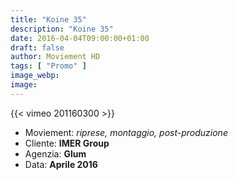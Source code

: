 ```yaml
---
title: "Koine 35"
description: "Koine 35"
date: 2016-04-04T09:00:00+01:00
draft: false
author: Moviement HD
tags: [ "Promo" ]
image_webp:
image:
---
```


{{< vimeo 201160300 >}}
<br>

- Moviement: *riprese, montaggio, post-produzione*
- Cliente: **IMER Group**
- Agenzia: **Glum**
- Data: **Aprile 2016**
